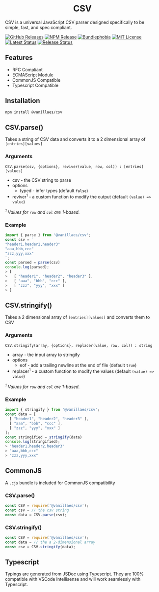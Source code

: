 <h1 align="center">CSV</h1>

CSV is a universal JavaScript CSV parser designed specifically to be simple, fast, and spec compliant.

[![GitHub Releases](https://badgen.net/github/tag/vanillaes/csv)](https://github.com/vanillaes/csv/releases)
[![NPM Release](https://badgen.net/npm/v/@vanillaes/csv)](https://www.npmjs.com/package/@vanillaes/csv)
[![Bundlephobia](https://badgen.net/bundlephobia/minzip/@vanillaes/csv)](https://bundlephobia.com/result?p=@vanillaes/csv)
[![MIT License](https://badgen.net/github/license/vanillaes/csv)](https://raw.githubusercontent.com/vanillaes/csv/master/LICENSE)
[![Latest Status](https://github.com/vanillaes/csv/workflows/Latest/badge.svg)](https://github.com/vanillaes/csv/actions)
[![Release Status](https://github.com/vanillaes/csv/workflows/Release/badge.svg)](https://github.com/vanillaes/csv/actions)

## Features

- RFC Compliant
- ECMAScript Module
- CommonJS Compatible
- Typescript Compatible

## Installation

```sh
npm install @vanillaes/csv
```

## CSV.parse()

Takes a string of CSV data and converts it to a 2 dimensional array of `[entries][values]`

### Arguments

```CSV.parse(csv, {options}, reviver(value, row, col)) : [entries][values]```

- csv - the CSV string to parse
- options
  - typed - infer types (default `false`)
- reviver<sup>1</sup> - a custom function to modify the output (default `(value) => value`)

*<sup>1</sup> Values for `row` and `col` are 1-based.*

### Example

```javascript
import { parse } from '@vanillaes/csv';
const csv = `
"header1,header2,header3"
"aaa,bbb,ccc"
"zzz,yyy,xxx"
`;
const parsed = parse(csv)
console.log(parsed);
> [
>   [ "header1", "header2", "header3" ],
>   [ "aaa", "bbb", "ccc" ],
>   [ "zzz", "yyy", "xxx" ]
> ]
```

## CSV.stringify()

Takes a 2 dimensional array of `[entries][values]` and converts them to CSV

### Arguments

```CSV.stringify(array, {options}, replacer(value, row, col)) : string```

- array - the input array to stringify
- options
  - eof - add a trailing newline at the end of file (default `true`)
- replacer<sup>1</sup> - a custom function to modify the values (default `(value) => value`)

*<sup>1</sup> Values for `row` and `col` are 1-based.*

### Example

```javascript
import { stringify } from '@vanillaes/csv';
const data = [
  [ "header1", "header2", "header3" ],
  [ "aaa", "bbb", "ccc" ],
  [ "zzz", "yyy", "xxx" ]
];
const stringified = stringify(data)
console.log(stringified);
> "header1,header2,header3"
> "aaa,bbb,ccc"
> "zzz,yyy,xxx"
```

## CommonJS

A `.cjs` bundle is included for CommonJS compatibility 

### CSV.parse()

```javascript
const CSV = require('@vanillaes/csv');
const csv = // the csv string
const data = CSV.parse(csv);
```

### CSV.stringify()

```javascript
const CSV = require('@vanillaes/csv');
const data = // the a 2-dimensional array
const csv = CSV.stringify(data);
```

## Typescript

Typings are generated from JSDoc using Typescript. They are 100% compatible with VSCode Intellisense and will work seamlessly with Typescript.